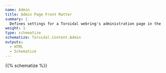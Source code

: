 ```yaml
---
name: Admin
title: Admin Page Front Matter
summary: |
  Defines settings for a Toroidal webring's administration page in the front matter.
weight: 1
type: schematize
schematize: Toroidal.Content.Admin
outputs:
  - HTML
  - Schematize
---
```


{{% schematize %}}
